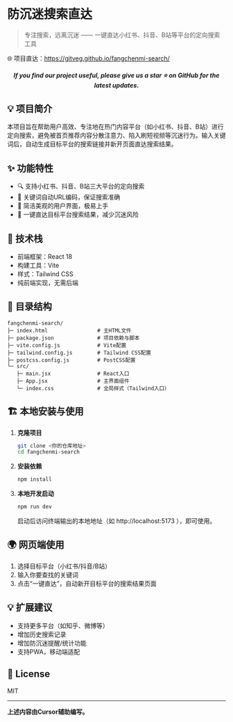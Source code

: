 # 防沉迷搜索直达

> 专注搜索，远离沉迷 —— 一键直达小红书、抖音、B站等平台的定向搜索工具

🌐 项目直达：https://gitveg.github.io/fangchenmi-search/

<h5 align="center"> If you find our project useful, please give us a star ⭐ on GitHub for the latest updates.</h5>

## 💡 项目简介

本项目旨在帮助用户高效、专注地在热门内容平台（如小红书、抖音、B站）进行定向搜索，避免被首页推荐内容分散注意力、陷入刷短视频等沉迷行为。输入关键词后，自动生成目标平台的搜索链接并新开页面直达搜索结果。

## ✨ 功能特性
- 🔍 支持小红书、抖音、B站三大平台的定向搜索
- 🧩 关键词自动URL编码，保证搜索准确
- 🎨 简洁美观的用户界面，极易上手
- 🚀 一键直达目标平台搜索结果，减少沉迷风险

## 🔧 技术栈
- 前端框架：React 18
- 构建工具：Vite
- 样式：Tailwind CSS
- 纯前端实现，无需后端

## 📁 目录结构
```
fangchenmi-search/
├─ index.html                # 主HTML文件
├─ package.json              # 项目依赖与脚本
├─ vite.config.js            # Vite配置
├─ tailwind.config.js        # Tailwind CSS配置
├─ postcss.config.js         # PostCSS配置
└─ src/
   ├─ main.jsx               # React入口
   ├─ App.jsx                # 主界面组件
   └─ index.css              # 全局样式（Tailwind入口）
```

## 🏗️ 本地安装与使用

1. **克隆项目**
   ```sh
   git clone <你的仓库地址>
   cd fangchenmi-search
   ```
2. **安装依赖**
   ```sh
   npm install
   ```
3. **本地开发启动**
   ```sh
   npm run dev
   ```
   启动后访问终端输出的本地地址（如 http://localhost:5173 ），即可使用。

## 🌍 网页端使用
1. 选择目标平台（小红书/抖音/B站）
2. 输入你要查找的关键词
3. 点击“一键直达”，自动新开目标平台的搜索结果页面

## 💡 扩展建议
- 支持更多平台（如知乎、微博等）
- 增加历史搜索记录
- 增加防沉迷提醒/统计功能
- 支持PWA，移动端适配

## 📄 License
MIT

--- 

**上述内容由Cursor辅助编写。**